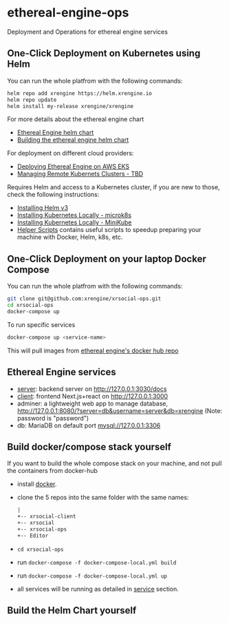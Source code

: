 # ethereal-engine-ops

Deployment and Operations for ethereal engine services

## One-Click Deployment on Kubernetes using Helm

You can run the whole platfrom with the following commands:

``` bash
helm repo add xrengine https://helm.xrengine.io
helm repo update
helm install my-release xrengine/xrengine
```

For more details about the ethereal engine chart

- [Ethereal Engine helm chart](xrengine/)
- [Building the ethereal engine helm chart](https://xrfoundation.github.io/Ethereal-Engine-Docs/docs/devops_deployment/release_helm_chart)

For deployment on different cloud providers:

- [Deploying Ethereal Engine on AWS EKS](https://xrfoundation.github.io/Ethereal-Engine-Docs/docs/devops_deployment/AWS_setup)
- [Managing Remote Kubernets Clusters - TBD](https://xrfoundation.github.io/Ethereal-Engine-Docs/docs/devops_deployment/managing_remote_kubernetes)

Requires Helm and access to a Kubernetes cluster, if you are new to those, check the following instructions:

- [Installing Helm v3](https://www.digitalocean.com/community/tutorials/how-to-install-software-on-kubernetes-clusters-with-the-helm-3-package-manager)
- [Installing Kubernetes Locally - microk8s](https://ubuntu.com/tutorials/install-a-local-kubernetes-with-microk8s#2-deploying-microk8s)
- [Installing Kubernetes Locally - MiniKube](https://minikube.sigs.k8s.io/docs/start/)
- [Helper Scripts](scripts/) contains useful scripts to speedup preparing your machine with Docker, Helm, k8s, etc.

## One-Click Deployment on your laptop Docker Compose

You can run the whole platfrom with the following commands:

``` bash
git clone git@github.com:xrengine/xrsocial-ops.git
cd xrsocial-ops
docker-compose up
```

To run specific services

``` bash
docker-compose up <service-name>
```

This will pull images from [ethereal engine's docker hub repo](https://hub.docker.com/u/xrengine)

## Ethereal Engine services

- [server](https://github.com/XRFoundation/xrsocial): backend server on <http://127.0.0.1:3030/docs>
- [client](https://github.com/XRFoundation/xrsocial-client): frontend Next.js+react on <http://127.0.0.1:3000>
- adminer: a lightweight web app to manage database, <http://127.0.0.1:8080/?server=db&username=server&db=xrengine>  (Note: password is "password")
- db: MariaDB on default port [mysql://127.0.0.1:3306]()

## Build docker/compose stack yourself

If you want to build the whole compose stack on your machine, and not pull the containers from docker-hub

- install [docker](https://docs.docker.com/get-docker/).
- clone the 5 repos into the same folder with the same names:

    ``` txt
    |
    +-- xrsocial-client
    +-- xrsocial
    +-- xrsocial-ops
    +-- Editor
    ```

- `cd xrsocial-ops`
- run `docker-compose -f docker-compose-local.yml build`
- run `docker-compose -f docker-compose-local.yml up`
- all services will be running as detailed in [service](Services) section.

## Build the Helm Chart yourself
